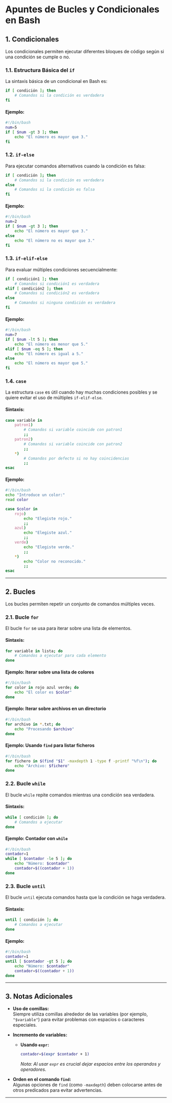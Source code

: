 # Apuntes de Bucles y Condicionales en Bash


## 1. Condicionales

Los condicionales permiten ejecutar diferentes bloques de código según si una condición se cumple o no.

### 1.1. Estructura Básica del `if`

La sintaxis básica de un condicional en Bash es:

```bash
if [ condición ]; then
    # Comandos si la condición es verdadera
fi
```

#### Ejemplo:
```bash
#!/bin/bash
num=5
if [ $num -gt 3 ]; then
    echo "El número es mayor que 3."
fi
```

### 1.2. `if-else`

Para ejecutar comandos alternativos cuando la condición es falsa:

```bash
if [ condición ]; then
    # Comandos si la condición es verdadera
else
    # Comandos si la condición es falsa
fi
```

#### Ejemplo:
```bash
#!/bin/bash
num=2
if [ $num -gt 3 ]; then
    echo "El número es mayor que 3."
else
    echo "El número no es mayor que 3."
fi
```

### 1.3. `if-elif-else`

Para evaluar múltiples condiciones secuencialmente:

```bash
if [ condición1 ]; then
    # Comandos si condición1 es verdadera
elif [ condición2 ]; then
    # Comandos si condición2 es verdadera
else
    # Comandos si ninguna condición es verdadera
fi
```

#### Ejemplo:
```bash
#!/bin/bash
num=7
if [ $num -lt 5 ]; then
    echo "El número es menor que 5."
elif [ $num -eq 5 ]; then
    echo "El número es igual a 5."
else
    echo "El número es mayor que 5."
fi
```

### 1.4. `case`

La estructura `case` es útil cuando hay muchas condiciones posibles y se quiere evitar el uso de múltiples `if-elif-else`.

#### Sintaxis:
```bash
case variable in
    patron1)
        # Comandos si variable coincide con patron1
        ;;
    patron2)
        # Comandos si variable coincide con patron2
        ;;
    *)
        # Comandos por defecto si no hay coincidencias
        ;;
esac
```

#### Ejemplo:
```bash
#!/bin/bash
echo "Introduce un color:"
read color

case $color in
    rojo)
        echo "Elegiste rojo."
        ;;
    azul)
        echo "Elegiste azul."
        ;;
    verde)
        echo "Elegiste verde."
        ;;
    *)
        echo "Color no reconocido."
        ;;
esac
```

---

## 2. Bucles

Los bucles permiten repetir un conjunto de comandos múltiples veces.

### 2.1. Bucle `for`

El bucle `for` se usa para iterar sobre una lista de elementos.

#### Sintaxis:
```bash
for variable in lista; do
    # Comandos a ejecutar para cada elemento
done
```

#### Ejemplo: Iterar sobre una lista de colores
```bash
#!/bin/bash
for color in rojo azul verde; do
    echo "El color es $color"
done
```

#### Ejemplo: Iterar sobre archivos en un directorio
```bash
#!/bin/bash
for archivo in *.txt; do
    echo "Procesando $archivo"
done
```

#### Ejemplo: Usando `find` para listar ficheros
```bash
#!/bin/bash
for fichero in $(find "$1" -maxdepth 1 -type f -printf "%f\n"); do
    echo "Archivo: $fichero"
done
```

### 2.2. Bucle `while`

El bucle `while` repite comandos mientras una condición sea verdadera.

#### Sintaxis:
```bash
while [ condición ]; do
    # Comandos a ejecutar
done
```

#### Ejemplo: Contador con `while`
```bash
#!/bin/bash
contador=1
while [ $contador -le 5 ]; do
    echo "Número: $contador"
    contador=$((contador + 1))
done
```

### 2.3. Bucle `until`

El bucle `until` ejecuta comandos hasta que la condición se haga verdadera.

#### Sintaxis:
```bash
until [ condición ]; do
    # Comandos a ejecutar
done
```

#### Ejemplo:
```bash
#!/bin/bash
contador=1
until [ $contador -gt 5 ]; do
    echo "Número: $contador"
    contador=$((contador + 1))
done
```

---

## 3. Notas Adicionales

- **Uso de comillas:**  
  Siempre utiliza comillas alrededor de las variables (por ejemplo, `"$variable"`) para evitar problemas con espacios o caracteres especiales.

- **Incremento de variables:**  
  - **Usando `expr`:**  
    ```bash
    contador=$(expr $contador + 1)
    ```  
    *Nota: Al usar `expr` es crucial dejar espacios entre los operandos y operadores.*

- **Orden en el comando `find`:**  
  Algunas opciones de `find` (como `-maxdepth`) deben colocarse antes de otros predicados para evitar advertencias.

---


